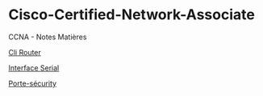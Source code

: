 # Cisco-Certified-Network-Associate
CCNA - Notes Matières


[Cli Router](https://github.com/vandcj/Cisco-Certified-Network-Associate/blob/main/assets/%23%20Notable/20210305%20CLI%20ROUTEUR%20COMMAND.md)

[Interface Serial](https://github.com/vandcj/Cisco-Certified-Network-Associate/blob/main/assets/%23%20Notable/20210306%20interface%20serial%20commandes.md)

[Porte-sécurity](https://github.com/vandcj/Cisco-Certified-Network-Associate/blob/main/20210312%20Port-s%C3%A9curity%E2%80%BAswitch.md) 
